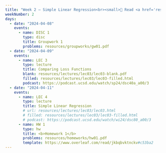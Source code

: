 ```yaml
---
title: "Week 2 – Simple Linear Regression<br><small>📘 Read <a href='resources/notes/spread.pdf'>the spread notes</a> and <a href='resources/notes/notes_chapter_2.pdf#page=1'>Note 2, Pages 1-7</a>.</small>"
weekNumber: 2
days:
  - date: "2024-04-08"
    events:
      - name: DISC 1
        type: disc
        title: Groupwork 1
        problems: resources/groupworks/gw01.pdf
  - date: "2024-04-09"
    events:
      - name: LEC 3
        type: lecture
        title: Comparing Loss Functions
        blank: resources/lectures/lec03/lec03-blank.pdf
        filled: resources/lectures/lec03/lec03-filled.html
        podcast: https://podcast.ucsd.edu/watch/sp24/dsc40a_a00/3
  - date: "2024-04-11"
    events:
      - name: LEC 4
        type: lecture
        title: Simple Linear Regression
        # url: resources/lectures/lec03/lec03.html
        # filled: resources/lectures/lec03/lec03-filled.html
        # podcast: https://podcast.ucsd.edu/watch/wi24/dsc80_a00/3
      - name: HW 1
        type: hw
        title: <b>Homework 1</b>
        problems: resources/homeworks/hw01.pdf
        template: https://www.overleaf.com/read/jkbqbvktnckv#c53ba2
---
```

